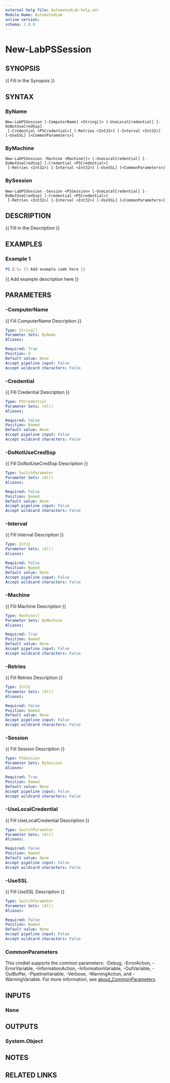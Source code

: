 ```yaml
---
external help file: AutomatedLab-help.xml
Module Name: AutomatedLab
online version:
schema: 2.0.0
---
```


# New-LabPSSession

## SYNOPSIS
{{ Fill in the Synopsis }}

## SYNTAX

### ByName
```
New-LabPSSession [-ComputerName] <String[]> [-UseLocalCredential] [-DoNotUseCredSsp]
 [-Credential <PSCredential>] [-Retries <Int32>] [-Interval <Int32>] [-UseSSL] [<CommonParameters>]
```

### ByMachine
```
New-LabPSSession -Machine <Machine[]> [-UseLocalCredential] [-DoNotUseCredSsp] [-Credential <PSCredential>]
 [-Retries <Int32>] [-Interval <Int32>] [-UseSSL] [<CommonParameters>]
```

### BySession
```
New-LabPSSession -Session <PSSession> [-UseLocalCredential] [-DoNotUseCredSsp] [-Credential <PSCredential>]
 [-Retries <Int32>] [-Interval <Int32>] [-UseSSL] [<CommonParameters>]
```

## DESCRIPTION
{{ Fill in the Description }}

## EXAMPLES

### Example 1
```powershell
PS C:\> {{ Add example code here }}
```

{{ Add example description here }}

## PARAMETERS

### -ComputerName
{{ Fill ComputerName Description }}

```yaml
Type: String[]
Parameter Sets: ByName
Aliases:

Required: True
Position: 0
Default value: None
Accept pipeline input: False
Accept wildcard characters: False
```

### -Credential
{{ Fill Credential Description }}

```yaml
Type: PSCredential
Parameter Sets: (All)
Aliases:

Required: False
Position: Named
Default value: None
Accept pipeline input: False
Accept wildcard characters: False
```

### -DoNotUseCredSsp
{{ Fill DoNotUseCredSsp Description }}

```yaml
Type: SwitchParameter
Parameter Sets: (All)
Aliases:

Required: False
Position: Named
Default value: None
Accept pipeline input: False
Accept wildcard characters: False
```

### -Interval
{{ Fill Interval Description }}

```yaml
Type: Int32
Parameter Sets: (All)
Aliases:

Required: False
Position: Named
Default value: None
Accept pipeline input: False
Accept wildcard characters: False
```

### -Machine
{{ Fill Machine Description }}

```yaml
Type: Machine[]
Parameter Sets: ByMachine
Aliases:

Required: True
Position: Named
Default value: None
Accept pipeline input: False
Accept wildcard characters: False
```

### -Retries
{{ Fill Retries Description }}

```yaml
Type: Int32
Parameter Sets: (All)
Aliases:

Required: False
Position: Named
Default value: None
Accept pipeline input: False
Accept wildcard characters: False
```

### -Session
{{ Fill Session Description }}

```yaml
Type: PSSession
Parameter Sets: BySession
Aliases:

Required: True
Position: Named
Default value: None
Accept pipeline input: False
Accept wildcard characters: False
```

### -UseLocalCredential
{{ Fill UseLocalCredential Description }}

```yaml
Type: SwitchParameter
Parameter Sets: (All)
Aliases:

Required: False
Position: Named
Default value: None
Accept pipeline input: False
Accept wildcard characters: False
```

### -UseSSL
{{ Fill UseSSL Description }}

```yaml
Type: SwitchParameter
Parameter Sets: (All)
Aliases:

Required: False
Position: Named
Default value: None
Accept pipeline input: False
Accept wildcard characters: False
```

### CommonParameters
This cmdlet supports the common parameters: -Debug, -ErrorAction, -ErrorVariable, -InformationAction, -InformationVariable, -OutVariable, -OutBuffer, -PipelineVariable, -Verbose, -WarningAction, and -WarningVariable. For more information, see [about_CommonParameters](http://go.microsoft.com/fwlink/?LinkID=113216).

## INPUTS

### None

## OUTPUTS

### System.Object
## NOTES

## RELATED LINKS
